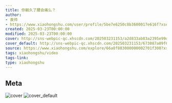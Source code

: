 ```yaml
---
title: 你躺久了腰会痛么？
author:
- 袁帅
- https://www.xiaohongshu.com/user/profile/5be7e6250c8b3600017e616f?xsec_token=undefined
created: 2025-03-23T00:00:00
modified: 2025-03-23T00:00:00
cover: http://sns-webpic-qc.xhscdn.com/202503231153/a2d833ab83a2395e99d073c9d633ee5e/1040g2sg315smiipkgqcg4bpqi4j2aobf13n22kg!nc_n_webp_prv_1
cover_default: http://sns-webpic-qc.xhscdn.com/202503231153/673087a09f68d50f366e613ffd94dde7/1040g2sg315smiipkgqcg4bpqi4j2aobf13n22kg!nc_n_webp_mw_1
source: https://www.xiaohongshu.com/explore/66a8f883000000002701f308?xsec_token=ABaK8l72i_OmNURJ5zSHisipxiTRyzD7mj8YBW0Ul3fPs=
tags: xiaohongshu/video
tags-link:
type: xiaohongshu
---
```


## Meta

![cover](http://sns-webpic-qc.xhscdn.com/202503231153/a2d833ab83a2395e99d073c9d633ee5e/1040g2sg315smiipkgqcg4bpqi4j2aobf13n22kg!nc_n_webp_prv_1)
![cover_default](http://sns-webpic-qc.xhscdn.com/202503231153/673087a09f68d50f366e613ffd94dde7/1040g2sg315smiipkgqcg4bpqi4j2aobf13n22kg!nc_n_webp_mw_1)
